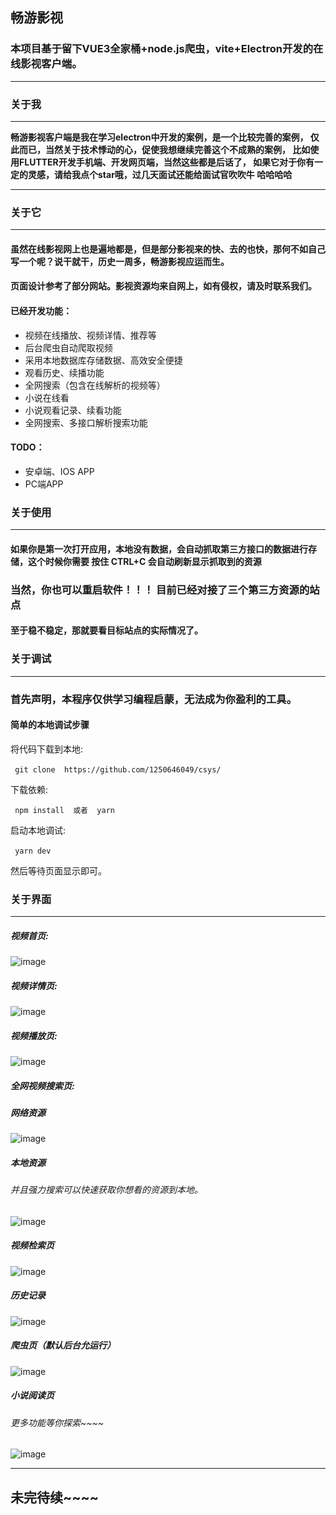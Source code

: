 ## 畅游影视
### 本项目基于留下VUE3全家桶+node.js爬虫，vite+Electron开发的在线影视客户端。
---
### 关于我
---
  **畅游影视客户端是我在学习electron中开发的案例，是一个比较完善的案例，
仅此而已，当然关于技术悸动的心，促使我想继续完善这个不成熟的案例，
比如使用FLUTTER开发手机端、开发网页端，当然这些都是后话了，
如果它对于你有一定的灵感，请给我点个star哦，过几天面试还能给面试官吹吹牛 哈哈哈哈**


---
### 关于它
---
#### 虽然在线影视网上也是遍地都是，但是部分影视来的快、去的也快，那何不如自己写一个呢？说干就干，历史一周多，畅游影视应运而生。
#### 页面设计参考了部分网站。影视资源均来自网上，如有侵权，请及时联系我们。

#### 已经开发功能：
* 视频在线播放、视频详情、推荐等
* 后台爬虫自动爬取视频
* 采用本地数据库存储数据、高效安全便捷
* 观看历史、续播功能
* 全网搜索（包含在线解析的视频等）
* 小说在线看
* 小说观看记录、续看功能
* 全网搜索、多接口解析搜索功能
  

#### TODO：
* 安卓端、IOS APP
* PC端APP

### 关于使用
---
#### 如果你是第一次打开应用，本地没有数据，会自动抓取第三方接口的数据进行存储，这个时候你需要 按住 CTRL+C 会自动刷新显示抓取到的资源
### 当然，你也可以重启软件！！！ 目前已经对接了三个第三方资源的站点
#### 至于稳不稳定，那就要看目标站点的实际情况了。


### 关于调试
---
### 首先声明，本程序仅供学习编程启蒙，无法成为你盈利的工具。

#### 简单的本地调试步骤

将代码下载到本地:

​```
git clone  https://github.com/1250646049/csys/
​```

下载依赖:

​```
npm install  或者  yarn 
​```

启动本地调试:

​```
yarn dev
​```

然后等待页面显示即可。

### 关于界面
---
##### 视频首页:
![image](https://github.com/1250646049/csys/assets/24505978/48273509-2489-4d11-80f3-f319b2c5a45c)

##### 视频详情页:

![image](https://github.com/1250646049/csys/assets/24505978/97682500-cc75-4521-8e6a-bdd9b9953005)

##### 视频播放页:
![image](https://github.com/1250646049/csys/assets/24505978/c44137cd-5461-4a4a-82fe-a49ab6de094f)

##### 全网视频搜索页:
##### 网络资源
![image](https://github.com/1250646049/csys/assets/24505978/4200c87f-bb34-4668-80f1-232eecccb8d1)

##### 本地资源
###### 并且强力搜索可以快速获取你想看的资源到本地。
![image](https://github.com/1250646049/csys/assets/24505978/4454fb01-7681-4873-921c-0927da094075)


##### 视频检索页
![image](https://github.com/1250646049/csys/assets/24505978/55a6d635-2aa1-4abd-8009-f0b0ce1a8fbd)


##### 历史记录
![image](https://github.com/1250646049/csys/assets/24505978/a5849b63-294f-4b5e-8ff4-9f051ef42518)

##### 爬虫页（默认后台允运行）
![image](https://github.com/1250646049/csys/assets/24505978/97189f64-7f04-48f1-9d4e-39569bac5dbc)

##### 小说阅读页
###### 更多功能等你探索~~~~
![image](https://github.com/1250646049/csys/assets/24505978/7bffc4c6-a206-4ba4-8cfe-ebafe22451f6)

---

## 未完待续~~~~
